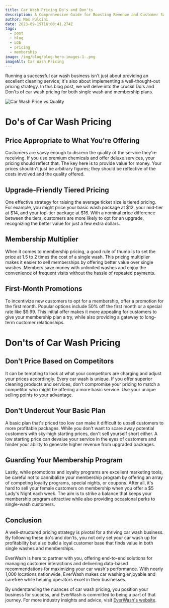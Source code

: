 ```yaml
---
title: Car Wash Pricing Do's and Don'ts
description: A Comprehensive Guide for Boosting Revenue and Customer Satisfaction
author: Max Pulcini
date: 2023-09-19T16:00:41.274Z
tags:
  - post
  - blog
  - b2b
  - pricing
  - membership
image: /img/blog/blog-hero-images-1-.png
imageAlt: Car Wash Pricing
---
```

Running a successful car wash business isn't just about providing an excellent cleaning service; it's also about implementing a well-thought-out pricing strategy. In this blog post, we will delve into the crucial Do's and Don'ts of car wash pricing for both single wash and membership plans.

![Car Wash Price vs Quality](/img/blog/blog-hero-images-3-.png "Car Wash Price vs Quality")

# Do's of Car Wash Pricing 

## Price Appropriate to What You're Offering

Customers are savvy enough to discern the quality of the service they're receiving. If you use premium chemicals and offer deluxe services, your pricing should reflect that. The key here is to provide value for money. Your prices shouldn't just be arbitrary figures; they should be reflective of the costs involved and the quality offered.

## Upgrade-Friendly Tiered Pricing

One effective strategy for raising the average ticket size is tiered pricing. For example, you might price your basic wash package at $12, your mid-tier at $14, and your top-tier package at $16. With a nominal price difference between the tiers, customers are more likely to opt for an upgrade, recognizing the better value for just a few extra dollars.

## Membership Multiplier

When it comes to membership pricing, a good rule of thumb is to set the price at 1.5 to 2 times the cost of a single wash. This pricing multiplier makes it easier to sell memberships by offering better value over single washes. Members save money with unlimited washes and enjoy the convenience of frequent visits without the hassle of repeated payments.

## First-Month Promotions

To incentivize new customers to opt for a membership, offer a promotion for the first month. Popular options include 50% off the first month or a special rate like $9.99. This initial offer makes it more appealing for customers to give your membership plan a try, while also providing a gateway to long-term customer relationships.

# Don'ts of Car Wash Pricing 

## Don't Price Based on Competitors 

It can be tempting to look at what your competitors are charging and adjust your prices accordingly. Every car wash is unique. If you offer superior cleaning products and services, don't compromise your pricing to match a competitor who might be offering a more basic service. Use your unique selling points to your advantage.

## Don't Undercut Your Basic Plan

A basic plan that's priced too low can make it difficult to upsell customers to more profitable packages. While you don't want to scare away potential customers with sky-high starting prices, don't sell yourself short either. A low starting price can devalue your service in the eyes of customers and hinder your ability to generate higher revenue from upgraded packages.

## Guarding Your Membership Program 

Lastly, while promotions and loyalty programs are excellent marketing tools, be careful not to cannibalize your membership program by offering an array of competing loyalty programs, special nights, or coupons. After all, it's hard to sell your female customers on membership when you offer a $5 Lady's Night each week. The aim is to strike a balance that keeps your membership program attractive while also providing occasional perks to single-wash customers.

## Conclusion

A well-structured pricing strategy is pivotal for a thriving car wash business. By following these do's and don'ts, you not only set your car wash up for profitability but also build a loyal customer base that finds value in both single washes and memberships.

EverWash is here to partner with you, offering end-to-end solutions for managing customer interactions and delivering data-based recommendations for maximizing your car wash's performance. With nearly 1,000 locations nationwide, EverWash makes car washing enjoyable and carefree while helping operators excel in their businesses. 

By understanding the nuances of car wash pricing, you position your business for success, and EverWash is committed to being a part of that journey. For more industry insights and advice, visit [EverWash's website](https://www.everwash.com/wash-owners).